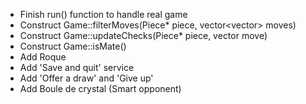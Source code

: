 - Finish run() function to handle real game
- Construct Game::filterMoves(Piece* piece, vector<vector<int>> moves)
- Construct Game::updateChecks(Piece* piece, vector<int> move)
- Construct Game::isMate()
- Add Roque
- Add 'Save and quit' service
- Add 'Offer a draw' and 'Give up'
- Add Boule de crystal (Smart opponent)
